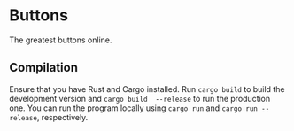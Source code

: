# Buttons
The greatest buttons online. 
## Compilation
Ensure that you have Rust and Cargo installed. Run `cargo build` to build the development version and `cargo build 
--release` to run the production one. You can run the program locally using `cargo run` and `cargo run --release`, 
respectively.
